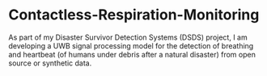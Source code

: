 # Contactless-Respiration-Monitoring
As part of my Disaster Survivor Detection Systems (DSDS) project, I am developing a UWB signal processing model for the detection of breathing and heartbeat (of humans under debris after a natural disaster) from open source or synthetic data.
